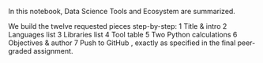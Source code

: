 In this notebook, Data Science Tools and Ecosystem are summarized.

We build the twelve requested pieces step-by-step:
 1  Title & intro
 2  Languages list
 3  Libraries list
 4  Tool table
 5  Two Python calculations
 6  Objectives & author
 7  Push to GitHub
, exactly as specified in the final peer-graded assignment.